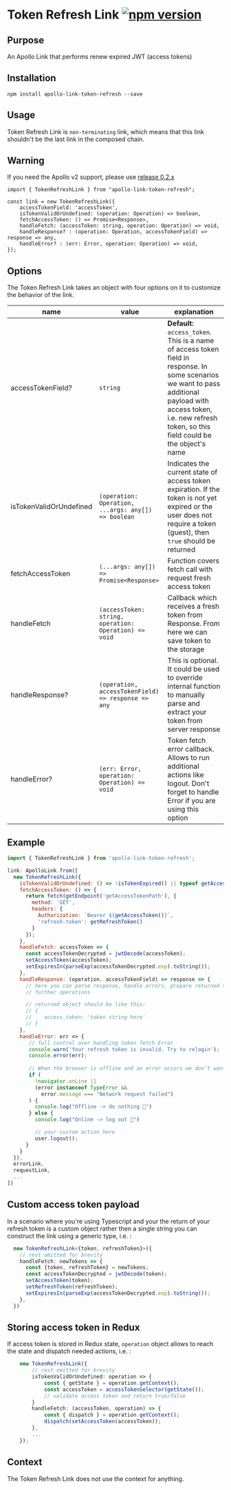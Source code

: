 # Token Refresh Link [![npm version](https://badge.fury.io/js/apollo-link-token-refresh.svg)](https://badge.fury.io/js/apollo-link-token-refresh)

## Purpose

An Apollo Link that performs renew expired JWT (access tokens)

## Installation

`npm install apollo-link-token-refresh --save`

## Usage

Token Refresh Link is `non-terminating` link, which means that this link shouldn't be the last link in the composed chain.

## Warning

If you need the Apollo v2 support, please use [release 0.2.x](https://github.com/newsiberian/apollo-link-token-refresh/tree/v0.2)

```tsx
import { TokenRefreshLink } from "apollo-link-token-refresh";

const link = new TokenRefreshLink({
    accessTokenField: 'accessToken',
    isTokenValidOrUndefined: (operation: Operation) => boolean,
    fetchAccessToken: () => Promise<Response>,
    handleFetch: (accessToken: string, operation: Operation) => void,
    handleResponse? : (operation: Operation, accessTokenField) => response => any,
    handleError? : (err: Error, operation: Operation) => void,
});
```

## Options

The Token Refresh Link takes an object with four options on it to customize the behavior of the link.

|name| value                                                 |explanation|
|---|-------------------------------------------------------|---|
|accessTokenField?| `string`                                              |**Default:** `access_token`. This is a name of access token field in response. In some scenarios we want to pass additional payload with access token, i.e. new refresh token, so this field could be the object's name|
|isTokenValidOrUndefined| `(operation: Operation, ...args: any[]) => boolean`              |Indicates the current state of access token expiration. If the token is not yet expired or the user does not require a token (guest), then `true` should be returned|
|fetchAccessToken| `(...args: any[]) => Promise<Response>`               |Function covers fetch call with request fresh access token|
|handleFetch| `(accessToken: string, operation: Operation) => void` |Callback which receives a fresh token from Response. From here we can save token to the storage|
|handleResponse?| `(operation, accessTokenField) => response => any`    |This is optional. It could be used to override internal function to manually parse and extract your token from server response|
|handleError?| `(err: Error, operation: Operation) => void`                   |Token fetch error callback. Allows to run additional actions like logout. Don't forget to handle Error if you are using this option|

## Example

```js
import { TokenRefreshLink } from 'apollo-link-token-refresh';

link: ApolloLink.from([
  new TokenRefreshLink({
    isTokenValidOrUndefined: () => !isTokenExpired() || typeof getAccessToken() !== 'string',
    fetchAccessToken: () => {
      return fetch(getEndpoint('getAccessTokenPath'), {
        method: 'GET',
        headers: {
          Authorization: `Bearer ${getAccessToken()}`,
          'refresh-token': getRefreshToken()
        }
      });
    },
    handleFetch: accessToken => {
      const accessTokenDecrypted = jwtDecode(accessToken);
      setAccessToken(accessToken);
      setExpiresIn(parseExp(accessTokenDecrypted.exp).toString());
    },
    handleResponse: (operation, accessTokenField) => response => {
      // here you can parse response, handle errors, prepare returned token to
      // further operations

      // returned object should be like this:
      // {
      //    access_token: 'token string here'
      // }
    },
    handleError: err => {
       // full control over handling token fetch Error
       console.warn('Your refresh token is invalid. Try to relogin');
       console.error(err);
       
       // When the browser is offline and an error occurs we don’t want the user to be logged out of course.
       if (
         !navigator.onLine ||
         (error instanceof TypeError &&
           error.message === "Network request failed")
       ) {
         console.log("Offline -> do nothing 🍵")
       } else {
         console.log("Online -> log out 👋")

         // your custom action here
         user.logout();
      }       
    }
  }),
  errorLink,
  requestLink,
  ...
])
```

## Custom access token payload

In a scenario where you're using Typescript and your the return of your refresh token is a custom object rather then a single string you can construct the link using a generic type, i.e. :

```ts
  new TokenRefreshLink<{token, refreshToken}>({
    // rest omitted for brevity
    handleFetch: newTokens => {
      const {token, refreshToken} = newTokens;
      const accessTokenDecrypted = jwtDecode(token);
      setAccessToken(token);
      setRefreshToken(refreshToken);
      setExpiresIn(parseExp(accessTokenDecrypted.exp).toString());
    },
  })
```

## Storing access token in Redux

If access token is stored in Redux state, `operation` object allows to reach the state and dispatch needed actions, i.e. :

```ts
    new TokenRefreshLink({
        // rest omitted for brevity
        isTokenValidOrUndefined: operation => {
            const { getState } = operation.getContext();
            const accessToken = accessTokenSelector(getState());
            // validate access token and return true/false
        }
        handleFetch: (accessToken, operation) => {
            const { dispatch } = operation.getContext();
            dispatch(setAccessToken(accessToken));
        },
        ...
    });
```

## Context

The Token Refresh Link does not use the context for anything.
